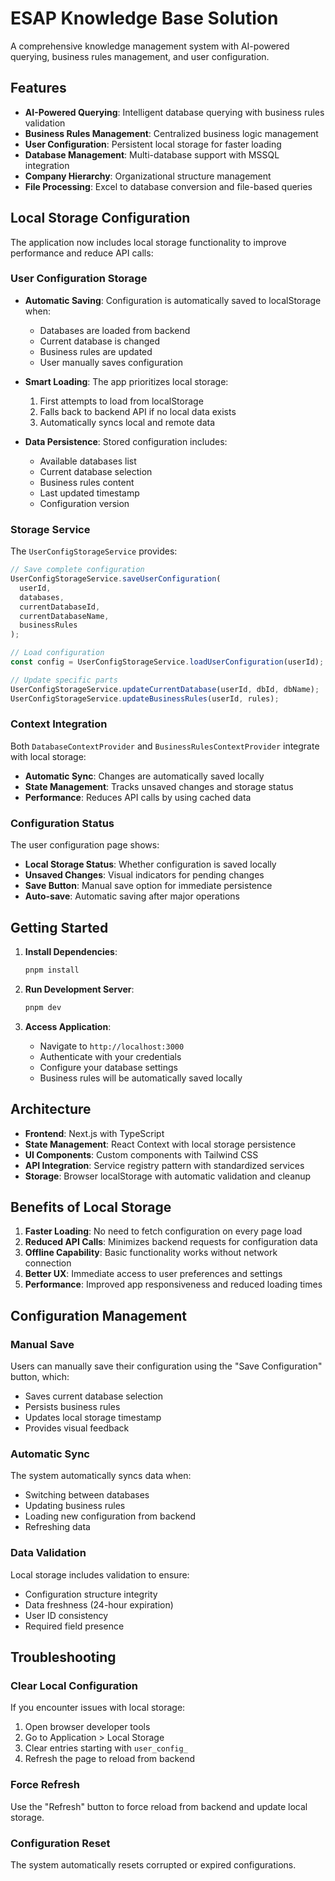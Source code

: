 # ESAP Knowledge Base Solution

A comprehensive knowledge management system with AI-powered querying, business rules management, and user configuration.

## Features

- **AI-Powered Querying**: Intelligent database querying with business rules validation
- **Business Rules Management**: Centralized business logic management
- **User Configuration**: Persistent local storage for faster loading
- **Database Management**: Multi-database support with MSSQL integration
- **Company Hierarchy**: Organizational structure management
- **File Processing**: Excel to database conversion and file-based queries

## Local Storage Configuration

The application now includes local storage functionality to improve performance and reduce API calls:

### User Configuration Storage

- **Automatic Saving**: Configuration is automatically saved to localStorage when:
  - Databases are loaded from backend
  - Current database is changed
  - Business rules are updated
  - User manually saves configuration

- **Smart Loading**: The app prioritizes local storage:
  1. First attempts to load from localStorage
  2. Falls back to backend API if no local data exists
  3. Automatically syncs local and remote data

- **Data Persistence**: Stored configuration includes:
  - Available databases list
  - Current database selection
  - Business rules content
  - Last updated timestamp
  - Configuration version

### Storage Service

The `UserConfigStorageService` provides:

```typescript
// Save complete configuration
UserConfigStorageService.saveUserConfiguration(
  userId, 
  databases, 
  currentDatabaseId, 
  currentDatabaseName, 
  businessRules
);

// Load configuration
const config = UserConfigStorageService.loadUserConfiguration(userId);

// Update specific parts
UserConfigStorageService.updateCurrentDatabase(userId, dbId, dbName);
UserConfigStorageService.updateBusinessRules(userId, rules);
```

### Context Integration

Both `DatabaseContextProvider` and `BusinessRulesContextProvider` integrate with local storage:

- **Automatic Sync**: Changes are automatically saved locally
- **State Management**: Tracks unsaved changes and storage status
- **Performance**: Reduces API calls by using cached data

### Configuration Status

The user configuration page shows:

- **Local Storage Status**: Whether configuration is saved locally
- **Unsaved Changes**: Visual indicators for pending changes
- **Save Button**: Manual save option for immediate persistence
- **Auto-save**: Automatic saving after major operations

## Getting Started

1. **Install Dependencies**:
   ```bash
   pnpm install
   ```

2. **Run Development Server**:
   ```bash
   pnpm dev
   ```

3. **Access Application**:
   - Navigate to `http://localhost:3000`
   - Authenticate with your credentials
   - Configure your database settings
   - Business rules will be automatically saved locally

## Architecture

- **Frontend**: Next.js with TypeScript
- **State Management**: React Context with local storage persistence
- **UI Components**: Custom components with Tailwind CSS
- **API Integration**: Service registry pattern with standardized services
- **Storage**: Browser localStorage with automatic validation and cleanup

## Benefits of Local Storage

1. **Faster Loading**: No need to fetch configuration on every page load
2. **Reduced API Calls**: Minimizes backend requests for configuration data
3. **Offline Capability**: Basic functionality works without network connection
4. **Better UX**: Immediate access to user preferences and settings
5. **Performance**: Improved app responsiveness and reduced loading times

## Configuration Management

### Manual Save
Users can manually save their configuration using the "Save Configuration" button, which:
- Saves current database selection
- Persists business rules
- Updates local storage timestamp
- Provides visual feedback

### Automatic Sync
The system automatically syncs data when:
- Switching between databases
- Updating business rules
- Loading new configuration from backend
- Refreshing data

### Data Validation
Local storage includes validation to ensure:
- Configuration structure integrity
- Data freshness (24-hour expiration)
- User ID consistency
- Required field presence

## Troubleshooting

### Clear Local Configuration
If you encounter issues with local storage:
1. Open browser developer tools
2. Go to Application > Local Storage
3. Clear entries starting with `user_config_`
4. Refresh the page to reload from backend

### Force Refresh
Use the "Refresh" button to force reload from backend and update local storage.

### Configuration Reset
The system automatically resets corrupted or expired configurations.
